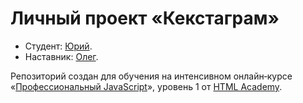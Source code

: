 # Личный проект «Кекстаграм»

* Студент: [Юрий](https://up.htmlacademy.ru/javascript/20/user/1502389).
* Наставник: [Олег](https://htmlacademy.ru/profile/id926687).


Репозиторий создан для обучения на интенсивном онлайн‑курсе «[Профессиональный JavaScript](https://htmlacademy.ru/intensive/javascript)», уровень 1 от [HTML Academy](https://htmlacademy.ru).

[travis-image]: https://travis-ci.com/htmlacademy-javascript/1502389-kekstagram-20.svg?branch=master
[travis-url]: https://travis-ci.com/htmlacademy-javascript/1502389-kekstagram-20
